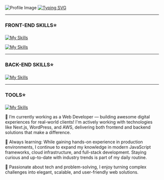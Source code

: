 


<!--
**wilmerx5/wilmerx5** is a ✨ _special_ ✨ repository because its `README.md` (this file) appears on your GitHub profile.
<h2 align="center">Hi there 👋</h2>

Here are some ideas to get you started:

- 🔭 I’m currently working on ...
- 🌱 I’m currently learning ...
- 👯 I’m looking to collaborate on ...
- 🤔 I’m looking for help with ...
- 💬 Ask me about ...
- 📫 How to reach me: ...
- 😄 Pronouns: ...
- ⚡ Fun fact: ...
-->

<img src="https://i.imgur.com/PqnJiJB.png" alt="Profile Image"/>
<a href="https://git.io/typing-svg"><img src="https://readme-typing-svg.demolab.com?font=Fira+Code&pause=1000&color=0015F7&center=true&vCenter=true&width=435&lines=Full+stack+developer;Software+Engineer;Eager+to+learn+and+grow" alt="Typing SVG" /></a>



<hr/>

<h3>FRONT-END SKILLS⭐ </h3>

[![My Skills](https://skillicons.dev/icons?i=js,html,css,react,vue,nextjs)](#)

[![My Skills](https://skillicons.dev/icons?i=pinia,redux,tailwind,jquery,vite,wordpress)](#)


<hr/>
<h3>BACK-END SKILLS⭐ </h3>

[![My Skills](https://skillicons.dev/icons?i=express,nodejs,spring,mysql,mongodb,maven,java,php,nestjs)](#)

<hr/>

<h3>TOOLS⭐ </h3>

[![My Skills](https://skillicons.dev/icons?i=postman,aws,docker,git,github,idea,vscode,jenkins)](https://skillicons.dev)

🔭 I’m currently working as a Web Developer — building awesome digital experiences for real-world clients! I'm actively working with technologies like Next.js, WordPress, and AWS, delivering both frontend and backend solutions that make a difference.

🌱 Always learning: While gaining hands-on experience in production environments, I continue to expand my knowledge in modern JavaScript frameworks, cloud infrastructure, and full-stack development. Staying curious and up-to-date with industry trends is part of my daily routine.

🚀 Passionate about tech and problem-solving, I enjoy turning complex challenges into elegant, scalable, and user-friendly web solutions.

